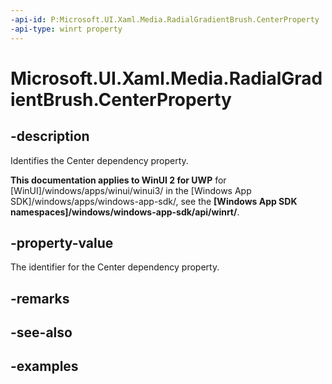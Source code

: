 ```yaml
---
-api-id: P:Microsoft.UI.Xaml.Media.RadialGradientBrush.CenterProperty
-api-type: winrt property
---
```


# Microsoft.UI.Xaml.Media.RadialGradientBrush.CenterProperty

<!--
public static Windows.UI.Xaml.DependencyProperty CenterProperty { get; }
-->


## -description
Identifies the Center dependency property.

**This documentation applies to WinUI 2 for UWP** for [WinUI]/windows/apps/winui/winui3/ in the [Windows App SDK]/windows/apps/windows-app-sdk/, see the **[Windows App SDK namespaces]/windows/windows-app-sdk/api/winrt/**.

## -property-value
The identifier for the Center dependency property.

## -remarks

## -see-also

## -examples


